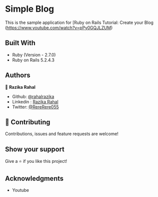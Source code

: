 # Simple Blog 

This is the sample application for [Ruby on Rails Tutorial: Create your Blog (https://www.youtube.com/watch?v=pPy0GQJLZUM)



## Built With

- Ruby (Version - 2.7.0)
- Ruby on Rails 5.2.4.3


## Authors

👤 **Razika Rahal**

- Github: [@rahalrazika](https://github.com/rahalrazika)
- Linkedin : [Razika Rahal](https://www.linkedin.com/in/razika-rahal-85539bbb/)
- Twitter: [@RereRere055](https://twitter.com/RereRere055)


## 🤝 Contributing

Contributions, issues and feature requests are welcome!

## Show your support

Give a ⭐️ if you like this project!

## Acknowledgments

- Youtube 
